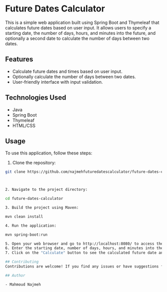 # Future Dates Calculator

This is a simple web application built using Spring Boot and Thymeleaf that calculates future dates based on user input. It allows users to specify a starting date, the number of days, hours, and minutes into the future, and optionally a second date to calculate the number of days between two dates.

## Features

- Calculate future dates and times based on user input.
- Optionally calculate the number of days between two dates.
- User-friendly interface with input validation.

## Technologies Used

- Java
- Spring Boot
- Thymeleaf
- HTML/CSS

## Usage

To use this application, follow these steps:

1. Clone the repository:

  ```bash
  git clone https://github.com/najmehfuturedatescalculator/future-dates-calculator.git



2. Navigate to the project directory:

  cd future-dates-calculator

3. Build the project using Maven:

  mvn clean install

4. Run the application:

  mvn spring-boot:run

5. Open your web browser and go to http://localhost:8080/ to access the application.
6. Enter the starting date, number of days, hours, and minutes into the future, and optionally a second date.
7. Click on the "Calculate" button to see the calculated future date and time.

## Contributing
Contributions are welcome! If you find any issues or have suggestions for improvements, please open an issue or submit a pull request.

## Author

- Mahmoud Najmeh


